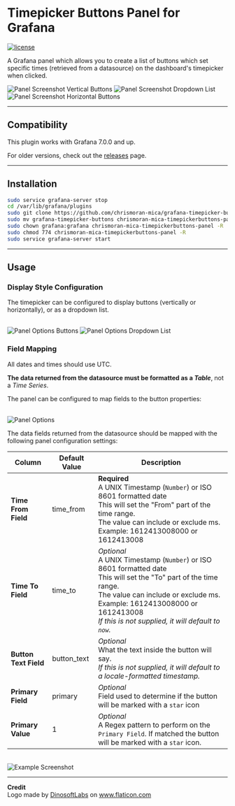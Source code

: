 # Timepicker Buttons Panel for Grafana
[![license](https://img.shields.io/github/license/mashape/apistatus.svg)]()

A Grafana panel which allows you to create a list of buttons which set specific times (retrieved from a datasource) on the dashboard's timepicker when clicked.

<img alt="Panel Screenshot Vertical Buttons" src="https://i.imgur.com/ft77DQM.png"/>
<img alt="Panel Screenshot Dropdown List" src="https://i.imgur.com/1XvGim1.png"/>
<img alt="Panel Screenshot Horizontal Buttons" src="https://i.imgur.com/qUAIQF9.png"/>

--------

## Compatibility

This plugin works with Grafana 7.0.0 and up.

For older versions, check out the [releases](https://github.com/chrismoran-mica/grafana-timepicker-buttons/releases) page.

--------

## Installation

```bash
sudo service grafana-server stop
cd /var/lib/grafana/plugins
sudo git clone https://github.com/chrismoran-mica/grafana-timepicker-buttons
sudo mv grafana-timepicker-buttons chrismoran-mica-timepickerbuttons-panel
sudo chown grafana:grafana chrismoran-mica-timepickerbuttons-panel -R
sudo chmod 774 chrismoran-mica-timepickerbuttons-panel -R
sudo service grafana-server start
```

--------

## Usage

### Display Style Configuration
The timepicker can be configured to display buttons (vertically or horizontally), or as a dropdown list.

<br>
<img alt="Panel Options Buttons" src="https://i.imgur.com/9wuLCiW.png"/>
<img alt="Panel Options Dropdown List" src="https://i.imgur.com/glaCfLy.png"/>
<br>

### Field Mapping
All dates and times should use UTC.

**The data returned from the datasource must be formatted as a _Table_**, not a _Time Series_.

The panel can be configured to map fields to the button properties:

<br>
<img alt="Panel Options" src="https://i.imgur.com/IioqIhH.png"/>
<br>

The data fields returned from the datasource should be mapped with the following panel configuration settings:

| Column               | Default Value | Description                                                                                                                                         |
|----------------------|---------------|-----------------------------------------------------------------------------------------------------------------------------------------------------|
| **Time From Field**   | time_from    | **Required**<br>A UNIX Timestamp (`Number`) or ISO 8601 formatted date<br>This will set the "From" part of the time range.<br>The value can include or exclude ms. Example: 1612413008000 or 1612413008  |
| **Time To Field**     | time_to      | _Optional_<br>A UNIX Timestamp (`Number`) or ISO 8601 formatted date<br>This will set the "To" part of the time range.  <br>The value can include or exclude ms. Example: 1612413008000 or 1612413008<br>_If this is not supplied, it will default to `now`._ |
| **Button Text Field** | button_text  | _Optional_<br>What the text inside the button will say.<br>_If this is not supplied, it will default to a locale-formatted timestamp._              |
| **Primary Field**     | primary      | _Optional_<br>Field used to determine if the button will be marked with a `star` icon                                                         |
| **Primary Value**     | 1            | _Optional_<br>A Regex pattern to perform on the `Primary Field`. If matched the button will be marked with a `star` icon.                                                         |

<br>
<img alt="Example Screenshot" src="https://i.imgur.com/EbL6oMv.png"/>
<br>

--------

<b>Credit</b><br>
Logo made by <a href="https://flaticon.com/authors/dinosoftlabs">DinosoftLabs</a> on <a href="https://flaticon.com">www.flaticon.com</a>
